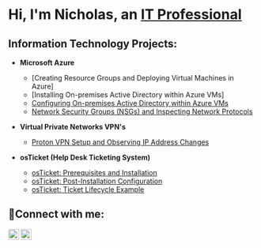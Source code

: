 <h1>Hi, I'm Nicholas, an <a href="https://www.linkedin.com/in/nicholas-toon-2a5176163?lipi=urn%3Ali%3Apage%3Ad_flagship3_profile_view_base_contact_details%3BfONnLHh0SaODp4bj3tbLJg%3D%3D">IT Professional </a/h1>

<h2> Information Technology Projects:</h2>

- <b>Microsoft Azure</b>
   - [Creating Resource Groups and Deploying Virtual Machines in Azure]
   - [Installing On-premises Active Directory within Azure VMs]
   - [Configuring On-premises Active Directory within Azure VMs](https://github.com/NicholasToon/Configuring-On-premises-Active-Directory-within-Azure-VMs/blob/)
   - [Network Security Groups (NSGs) and Inspecting Network Protocols](https://github.com/NicholasToon/azure-network-protocols)
 

- <b>Virtual Private Networks VPN's</b>   
   - [Proton VPN Setup and Observing IP Address Changes](https://github.com/NicholasToon/Proton-VPN-Setup-and-Observing-IP-Address-Changes)
   
- <b>osTicket (Help Desk Ticketing System)</b>
  - [osTicket: Prerequisites and Installation](https://github.com/NicholasToon/osticket-prereqs)
  - [osTicket: Post-Installation Configuration](https://github.com/NicholasToon/osTicket-Post-Installation-Configuration)
  - [osTicket: Ticket Lifecycle Example](https://github.com/NicholasToon/osTicket-Ticket-Lifetime-Example)

<h2>🤳Connect with me:</h2>

[<img align="left" alt="Josh | Twitter" width="22px" src="https://cdn.jsdelivr.net/npm/simple-icons@v3/icons/twitter.svg" />][twitter]
[<img align="left" alt="Josh | LinkedIn" width="22px" src="https://cdn.jsdelivr.net/npm/simple-icons@v3/icons/linkedin.svg" />][linkedin]

[twitter]:https://twitter.com/Nicholas_Toon
[linkedin]: https://www.linkedin.com/in/nicholas-toon-2a5176163?lipi=urn%3Ali%3Apage%3Ad_flagship3_profile_view_base_contact_details%3BfONnLHh0SaODp4bj3tbLJg%3D%3D
